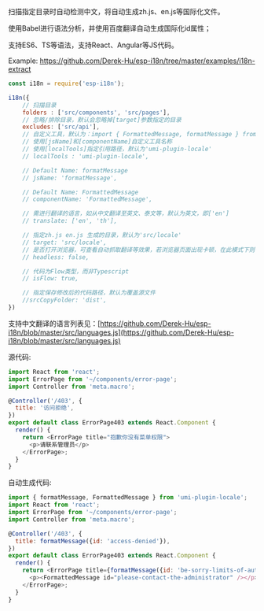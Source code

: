 扫描指定目录时自动检测中文，将自动生成zh.js、en.js等国际化文件。

使用Babel进行语法分析，并使用百度翻译自动生成国际化id属性；

支持ES6、TS等语法，支持React、Angular等JS代码。

Example: https://github.com/Derek-Hu/esp-i18n/tree/master/examples/i18n-extract

```js
const i18n = require('esp-i18n');

i18n({
    // 扫描目录
    folders : ['src/components', 'src/pages'],
    // 忽略/排除目录，默认会忽略掉[target]参数指定的目录
    excludes: ['src/api'],
    // 自定义工具，默认为：import { FormattedMessage, formatMessage } from 'umi-plugin-locale';
    // 使用[jsName]和[componentName]自定义工具名称
    // 使用[localTools]指定引用路径，默认为'umi-plugin-locale'
    // localTools : 'umi-plugin-locale',

    // Default Name: formatMessage
    // jsName: 'formatMessage',

    // Default Name: FormattedMessage
    // componentName: 'FormattedMessage',

    // 需进行翻译的语言，如从中文翻译至英文、泰文等，默认为英文，即['en']
    // translate: ['en', 'th'],

    // 指定zh.js en.js 生成的目录，默认为'src/locale'
    // target: 'src/locale',
    // 是否打开浏览器，可查看自动抓取翻译等效果，若浏览器页面出现卡顿，在此模式下则可人工干预；默认为关闭
    // headless: false,

    // 代码为Flow类型，而非Typescript
    // isFlow: true,

    // 指定保存修改后的代码路径，默认为覆盖源文件
    //srcCopyFolder: 'dist',
})
```
支持中文翻译的语言列表见：[https://github.com/Derek-Hu/esp-i18n/blob/master/src/languages.js](https://github.com/Derek-Hu/esp-i18n/blob/master/src/languages.js)

源代码: 
```js
import React from 'react';
import ErrorPage from '~/components/error-page';
import Controller from 'meta.macro';

@Controller('/403', {
  title: '访问拒绝',
})
export default class ErrorPage403 extends React.Component {
  render() {
    return <ErrorPage title="抱歉你没有菜单权限">
      <p>请联系管理员</p>
    </ErrorPage>;
  }
}
```

自动生成代码: 
```js
import { formatMessage, FormattedMessage } from 'umi-plugin-locale';
import React from 'react';
import ErrorPage from '~/components/error-page';
import Controller from 'meta.macro';

@Controller('/403', {
  title: formatMessage({id: 'access-denied'}),
})
export default class ErrorPage403 extends React.Component {
  render() {
    return <ErrorPage title={formatMessage({id: 'be-sorry-limits-of-authority'})}>
      <p><FormattedMessage id="please-contact-the-administrator" /></p>
    </ErrorPage>;
  }
}
```